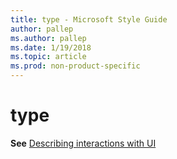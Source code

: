```yaml
---
title: type - Microsoft Style Guide
author: pallep
ms.author: pallep
ms.date: 1/19/2018
ms.topic: article
ms.prod: non-product-specific
---
```


# type

**See** [Describing interactions with UI](/style-guide/procedures-instructions/describing-interactions-with-ui)
